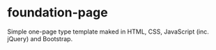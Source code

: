 # foundation-page
Simple one-page type template maked in HTML, CSS, JavaScript (inc. jQuery) and Bootstrap.

